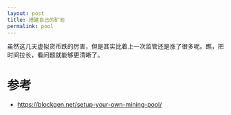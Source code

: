 ```yaml
---
layout: post
title: 搭建自己的矿池
permalink: pool
---
```


虽然这几天虚拟货币跌的厉害，但是其实比着上一次监管还是涨了很多呢。瞧，把时间拉长，看问题就能够更清晰了。




# 参考
- https://blockgen.net/setup-your-own-mining-pool/
